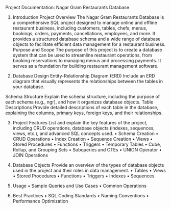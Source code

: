 Project Documentation: Nagar Gram Restaurants Database

1.	Introduction
Project Overview
The Nagar Gram Restaurants Database is a comprehensive SQL project designed to manage online and offline restaurant business, including customers, tables, chefs, menus, bookings, orders, payments, cancellations, employees, and more. It provides a structured database schema and a wide range of database objects to facilitate efficient data management for a restaurant business.
Purpose and Scope
The purpose of this project is to create a database system that can be used to streamline restaurant operations, from booking reservations to managing menus and processing payments. It serves as a foundation for building restaurant management software.

2.	Database Design
Entity-Relationship Diagram (ERD)
Include an ERD diagram that visually represents the relationships between the tables in your database.

Schema Structure
Explain the schema structure, including the purpose of each schema (e.g., ngr), and how it organizes database objects.
Table Descriptions
Provide detailed descriptions of each table in the database, explaining the columns, primary keys, foreign keys, and their relationships.

3.	Project Features
List and explain the key features of the project, including CRUD operations, database objects (indexes, sequences, views, etc.), and advanced SQL concepts used.
•	Schema Creation
•	CRUD Operations
•	Index Creation
•	Sequence Creation
•	Views
•	Stored Procedures
•	Functions
•	Triggers
•	Temporary Tables
•	Cube, Rollup, and Grouping Sets
•	Subqueries and CTEs
•	UNION Operator
•	JOIN Operations

4.	Database Objects
Provide an overview of the types of database objects used in the project and their roles in data management.
•	Tables
•	Views
•	Stored Procedures
•	Functions
•	Triggers
•	Indexes
•	Sequences

5.	Usage
•	Sample Queries and Use Cases
•	Common Operations

6.	Best Practices
•	SQL Coding Standards
•	Naming Conventions
•	Performance Optimization

